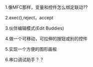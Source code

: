 1.像MFC那样，变量和控件怎么绑定联动??

2.exec(),reject，accept

3.伙伴编辑模式(Edit Buddies)

4.做一个可移动，可拉伸的按钮或别的控件

5.实现一个方便的图形画板

6.串口调试助手？？
